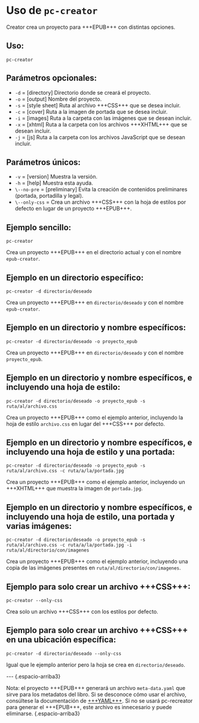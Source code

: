 # Uso de `pc-creator`

Creator crea un proyecto para +++EPUB+++ con distintas opciones.

## Uso:

```
pc-creator
```

## Parámetros opcionales:

* `-d` = [directory] Directorio donde se creará el proyecto.
* `-o` = [output] Nombre del proyecto.
* `-s` = [style sheet] Ruta al archivo +++CSS+++ que se desea incluir.
* `-c` = [cover] Ruta a la imagen de portada que se desea incluir.
* `-i` = [images] Ruta a la carpeta con las imágenes que se desean incluir.
* `-x` = [xhtml] Ruta a la carpeta con los archivos +++XHTML+++ que se desean incluir.
* `-j` = [js] Ruta a la carpeta con los archivos JavaScript que se desean incluir.

## Parámetros únicos:

* `-v` = [version] Muestra la versión.
* `-h` = [help] Muestra esta ayuda.
* `\--no-pre` = [preliminary] Evita la creación de contenidos preliminares (portada, portadilla y legal).
* `\--only-css` = Crea un archivo +++CSS+++ con la hoja de estilos por defecto en lugar de un proyecto +++EPUB+++.

## Ejemplo sencillo:

```
pc-creator
```

Crea un proyecto +++EPUB+++ en el directorio actual y con el nombre `epub-creator`.

## Ejemplo en un directorio específico:

```
pc-creator -d directorio/deseado
```

Crea un proyecto +++EPUB+++ en `directorio/deseado` y con el nombre `epub-creator`.

## Ejemplo en un directorio y nombre específicos:

```
pc-creator -d directorio/deseado -o proyecto_epub
```

Crea un proyecto +++EPUB+++ en `directorio/deseado` y con el nombre `proyecto_epub`.

## Ejemplo en un directorio y nombre específicos, e incluyendo una hoja de estilo:

```
pc-creator -d directorio/deseado -o proyecto_epub -s ruta/al/archivo.css
```

Crea un proyecto +++EPUB+++ como el ejemplo anterior, incluyendo la hoja de estilo `archivo.css` en lugar del +++CSS+++ por defecto.

## Ejemplo en un directorio y nombre específicos, e incluyendo una hoja de estilo y una portada:

```
pc-creator -d directorio/deseado -o proyecto_epub -s ruta/al/archivo.css -c ruta/a/la/portada.jpg
```

Crea un proyecto +++EPUB+++ como el ejemplo anterior, incluyendo un +++XHTML+++ que muestra la imagen de `portada.jpg`.

## Ejemplo en un directorio y nombre específicos, e incluyendo una hoja de estilo, una portada y varias imágenes:

```
pc-creator -d directorio/deseado -o proyecto_epub -s ruta/al/archivo.css -c ruta/a/la/portada.jpg -i ruta/al/directorio/con/imagenes
```

Crea un proyecto +++EPUB+++ como el ejemplo anterior, incluyendo una copia de las imágenes presentes en `ruta/al/directorio/con/imagenes`.

## Ejemplo para solo crear un archivo +++CSS+++:

```
pc-creator --only-css
```

Crea solo un archivo +++CSS+++ con los estilos por defecto.

## Ejemplo para solo crear un archivo +++CSS+++ en una ubicación específica:

```
pc-creator -d directorio/deseado --only-css
```

Igual que le ejemplo anterior pero la hoja se crea en `directorio/deseado`.

--- {.espacio-arriba3}

Nota: el proyecto +++EPUB+++ generará un archivo `meta-data.yaml` que sirve para los metadatos del libro. Si se desconoce cómo usar el archivo, consúltese la documentación de [+++YAML+++](yaml.html). Si no se usará pc-recreator para generar el +++EPUB+++, este archivo es innecesario y puede eliminarse. {.espacio-arriba3}
